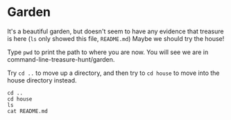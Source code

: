 # Garden

It's a beautiful garden, but doesn't seem to have any evidence that treasure is here (``ls`` only showed this file, ``README.md``) Maybe we should try the house!

Type ``pwd`` to print the path to where you are now. You will see we are in command-line-treasure-hunt/garden.

Try ``cd ..`` to move up a directory, and then try to ``cd house`` to move into the house directory instead.

```
cd ..
cd house
ls
cat README.md
```
